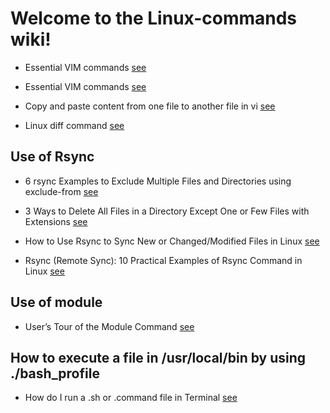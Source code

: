 # Welcome to the Linux-commands wiki!

-  Essential VIM commands [see](http://vim.wikia.com/wiki/Moving_around)

-  Essential VIM commands [see](https://www.catswhocode.com/blog/130-essential-vim-commands)

-  Copy and paste content from one file to another file in vi [see](https://stackoverflow.com/questions/4620672/copy-and-paste-content-from-one-file-to-another-file-in-vi)

- Linux diff command [see](https://www.computerhope.com/unix/udiff.htm)

## Use of Rsync
- 6 rsync Examples to Exclude Multiple Files and Directories using exclude-from [see](https://www.thegeekstuff.com/2011/01/rsync-exclude-files-and-folders/?utm_source=feedburner)

- 3 Ways to Delete All Files in a Directory Except One or Few Files with Extensions [see](https://www.tecmint.com/delete-all-files-in-directory-except-one-few-file-extensions/)

- How to Use Rsync to Sync New or Changed/Modified Files in Linux [see](https://www.tecmint.com/sync-new-changed-modified-files-rsync-linux/)

- Rsync (Remote Sync): 10 Practical Examples of Rsync Command in Linux [see](https://www.tecmint.com/rsync-local-remote-file-synchronization-commands/)

## Use of module

- User’s Tour of the Module Command [see](https://lmod.readthedocs.io/en/latest/010_user.html)

## How to execute a file in /usr/local/bin by using ./bash_profile

- How do I run a .sh or .command file in Terminal [see](https://apple.stackexchange.com/questions/235128/how-do-i-run-a-sh-or-command-file-in-terminal/235129)

